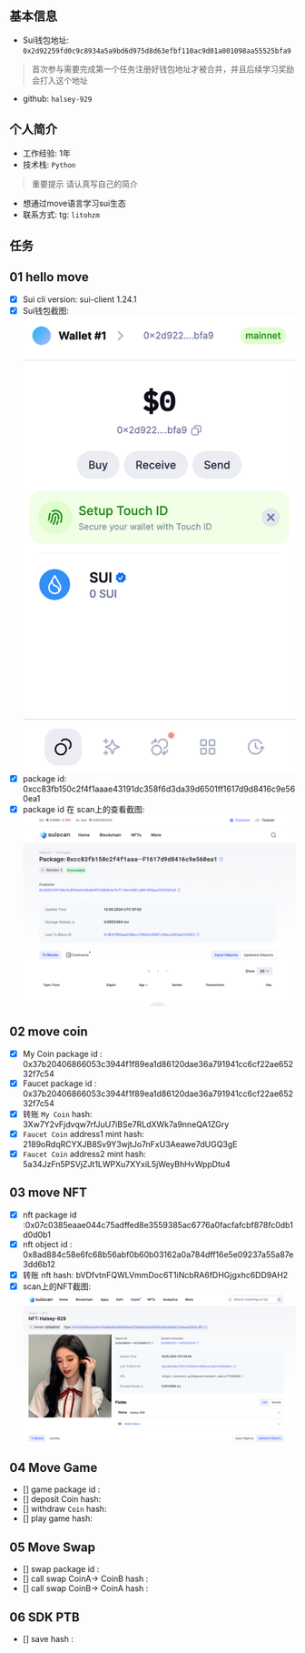 ## 基本信息
- Sui钱包地址: `0x2d92259fd0c9c8934a5a9bd6d975d8d63efbf110ac9d01a001098aa55525bfa9`
> 首次参与需要完成第一个任务注册好钱包地址才被合并，并且后续学习奖励会打入这个地址
- github: `halsey-929`

## 个人简介
- 工作经验: 1年
- 技术栈: `Python`
> 重要提示 请认真写自己的简介
- 想通过move语言学习sui生态
- 联系方式: tg: `litohzm` 

## 任务

##   01 hello move  
- [x] Sui cli version: sui-client 1.24.1
- [x] Sui钱包截图: ![Sui钱包截图](image/0.png)
- [x] package id:  0xcc83fb150c2f4f1aaae43191dc358f6d3da39d6501ff1617d9d8416c9e560ea1
- [x] package id 在 scan上的查看截图:![Scan截图](image/1.png)

##   02 move coin
- [x] My Coin package id : 0x37b20406866053c3944f1f89ea1d86120dae36a791941cc6cf22ae65232f7c54
- [x] Faucet package id : 0x37b20406866053c3944f1f89ea1d86120dae36a791941cc6cf22ae65232f7c54
- [x] 转账 `My Coin` hash: 3Xw7Y2vFjdvqw7rfJuU7iBSe7RLdXWk7a9nneQA1ZGry
- [x] `Faucet Coin` address1 mint hash: 2189oRdqRCYXJB8Sv9Y3wjtJo7nFxU3Aeawe7dUGQ3gE
- [x] `Faucet Coin` address2 mint hash: 5a34JzFn5PSVjZJt1LWPXu7XYxiL5jWeyBhHvWppDtu4

##   03 move NFT
- [x] nft package id :0x07c0385eaae044c75adffed8e3559385ac6776a0facfafcbf878fc0db1d0d0b1
- [x] nft object id : 0x8ad884c58e6fc68b56abf0b60b03162a0a784dff16e5e09237a55a87e3dd6b12
- [x] 转账 nft  hash: bVDfvtnFQWLVmmDoc6T1iNcbRA6fDHGjgxhc6DD9AH2
- [x] scan上的NFT截图:![Scan截图](image/3.png)

##   04 Move Game
- [] game package id :
- [] deposit Coin hash:
- [] withdraw `Coin` hash:
- [] play game hash:

##   05 Move Swap
- [] swap package id :
- [] call swap CoinA-> CoinB  hash :
- [] call swap CoinB-> CoinA  hash :

##   06 SDK PTB
- [] save hash :
